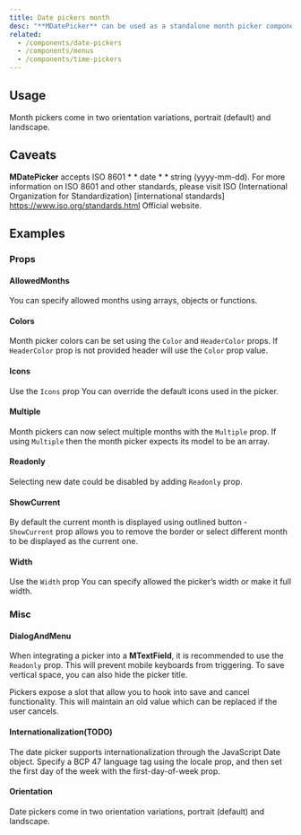 ```yaml
---
title: Date pickers month
desc: "**MDatePicker** can be used as a standalone month picker component."
related:
  - /components/date-pickers
  - /components/menus
  - /components/time-pickers
---
```


## Usage

Month pickers come in two orientation variations, portrait (default) and landscape.

<date-pickers-month-usage></date-pickers-month-usage>

## Caveats

<!--alert:warning--> 
**MDatePicker** accepts ISO 8601 * * date * * string (yyyy-mm-dd). For more information on ISO 8601 and other standards, please visit ISO (International Organization for Standardization) [international standards] https://www.iso.org/standards.html Official website.

## Examples

### Props

#### AllowedMonths

You can specify allowed months using arrays, objects or functions.

<example file="" />

#### Colors

Month picker colors can be set using the `Color` and `HeaderColor` props. If `HeaderColor` prop is not provided
header will use the `Color` prop value.

<example file="" />

#### Icons

Use the `Icons` prop You can override the default icons used in the picker.

<example file="" />

#### Multiple

Month pickers can now select multiple months with the `Multiple` prop. If using `Multiple` then the month picker expects its model to be an array.

<example file="" />

#### Readonly

Selecting new date could be disabled by adding `Readonly` prop.

<example file="" />

#### ShowCurrent

By default the current month is displayed using outlined button - `ShowCurrent` prop allows you to remove the border or select different month to be displayed as the current one.

<example file="" />

#### Width

Use the `Width` prop You can specify allowed the picker’s width or make it full width.

<example file="" />

### Misc

#### DialogAndMenu

When integrating a picker into a **MTextField**, it is recommended to use the `Readonly` prop. This will prevent mobile
keyboards from triggering. To save vertical space, you can also hide the picker title.

Pickers expose a slot that allow you to hook into save and cancel functionality. This will maintain an old value which
can be replaced if the user cancels.

<example file="" />

#### Internationalization(TODO)

The date picker supports internationalization through the JavaScript Date object. Specify a BCP 47 language tag using the locale prop, and then set the first day of the week with the first-day-of-week prop.

<example file="" />

#### Orientation

Date pickers come in two orientation variations, portrait (default) and landscape.

<example file="" />